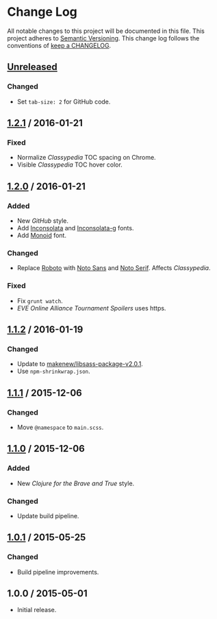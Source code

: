 # Change Log

All notable changes to this project will be documented in this file.
This project adheres to [Semantic Versioning](http://semver.org/).
This change log follows the conventions of
[keep a CHANGELOG](http://keepachangelog.com/).

## [Unreleased][Unreleased]

### Changed

- Set `tab-size: 2` for GitHub code.

## [1.2.1] / 2016-01-21

### Fixed

- Normalize *Classypedia* TOC spacing on Chrome.
- Visible *Classypedia* TOC hover color.

## [1.2.0] / 2016-01-21

### Added

- New *GitHub* style.
- Add [Inconsolata] and [Inconsolata-g] fonts.
- Add [Monoid] font.

[Inconsolata]: http://www.levien.com/type/myfonts/inconsolata.html
[Inconsolata-g]: http://leonardo-m.livejournal.com/77079.html
[Monoid]: https://larsenwork.com/monoid/

### Changed

- Replace [Roboto] with [Noto Sans][Noto] and [Noto Serif][Noto].
  Affects *Classypedia*.

[Noto]: https://www.google.com/get/noto/
[Roboto]: https:a//github.com/google/roboto

### Fixed

- Fix `grunt watch`.
- *EVE Online Alliance Tournament Spoilers* uses https.

## [1.1.2] / 2016-01-19

### Changed

- Update to [makenew/libsass-package-v2.0.1].
- Use `npm-shrinkwrap.json`.

[makenew/libsass-package-v2.0.1]: https://github.com/makenew/libsass-package/releases/tag/libsass-package-v2.0.1

## [1.1.1] / 2015-12-06

### Changed

- Move `@namespace` to `main.scss`.

## [1.1.0] / 2015-12-06

### Added

- New *Clojure for the Brave and True* style.

### Changed

- Update build pipeline.

## [1.0.1] / 2015-05-25

### Changed

- Build pipeline improvements.

## 1.0.0 / 2015-05-01

- Initial release.

[Unreleased]: https://github.com/razor-x/userstyles/compare/v1.2.1...HEAD
[1.2.1]: https://github.com/razor-x/userstyles/compare/v1.2.0...v1.2.1
[1.2.0]: https://github.com/razor-x/userstyles/compare/v1.1.2...v1.2.0
[1.1.2]: https://github.com/razor-x/userstyles/compare/v1.1.1...v1.1.2
[1.1.1]: https://github.com/razor-x/userstyles/compare/v1.1.0...v1.1.1
[1.1.0]: https://github.com/razor-x/userstyles/compare/v1.0.1...v1.1.0
[1.0.1]: https://github.com/razor-x/userstyles/compare/v1.0.0...v1.0.1
